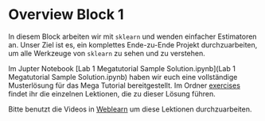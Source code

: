 # Overview Block 1

In diesem Block arbeiten wir mit `sklearn` und wenden einfacher Estimatoren an. Unser Ziel ist es, ein komplettes Ende-zu-Ende Projekt durchzuarbeiten, um alle Werkzeuge von `sklearn` zu sehen und zu verstehen.

Im Jupter Notebook [Lab 1 Megatutorial Sample Solution.ipynb](Lab 1 Megatutorial Sample Solution.ipynb) haben wir euch eine vollständige Musterlösung für das Mega Tutorial bereitgestellt. Im Ordner [exercises](exercises) findet ihr die einzelnen Lektionen, die zu dieser Lösung führen.

Bitte benutzt die Videos in [Weblearn](http://weblearn.fh-kufstein.ac.at) um diese Lektionen durchzuarbeiten.
